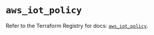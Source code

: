 # `aws_iot_policy`

Refer to the Terraform Registry for docs: [`aws_iot_policy`](https://registry.terraform.io/providers/hashicorp/aws/5.100.0/docs/resources/iot_policy).
